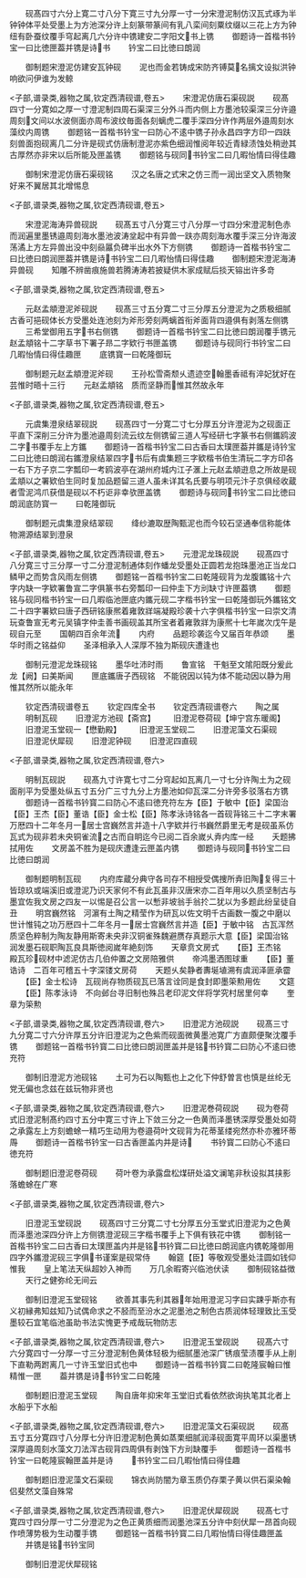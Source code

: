 <!-- { "loadSidebar": true } -->
　　砚髙四寸六分上寛二寸八分下寛三寸九分厚一寸一分宋澄泥制仿汉瓦式琢为半钟钟体平处受墨上为方池深分许上刻篆带篆间有乳八栾间刻粟纹缀以三花上方为钟纽有卧蚕纹覆手穹起离几六分许中镌建安二字阳文书上镌
　　御题诗一首楷书钤宝一曰比徳匣葢并镌是诗书
　　钤宝二曰比徳曰朗润

　　御制题宋澄泥仿建安瓦钟砚
　　泥也而金若铸成宋防齐镈莫名摛文设拟洪钟响欲问伊谁为发鲸

<子部,谱录类,器物之属,钦定西清砚谱,卷五>
　　宋澄泥仿唐石渠砚説
　　砚髙四寸一分寛如之厚一寸澄泥制四周石渠深三分外斗而内侧上方墨池较渠深三分许邉周刻文间以水波侧面亦周布波纹毎面各刻螭虎二覆手深四分许作两层外邉周刻水藻纹内周镌
　　御题铭一首楷书钤宝一曰防心不逺中镌子孙永昌四字方印一四趺刻兽面抱砚离几二分许是砚式仿唐制澄泥亦紫色细润惟阅年较近青緑渍蚀处稍逊其古厚然亦非宋以后所能及匣盖镌
　　御题铭与砚同书钤宝二曰几暇怡情曰得佳趣

　　御制宋澄泥仿唐石渠砚铭
　　汉之名唐之式宋之仿三而一润出坚文入质物聚好来不翼居其北增惕息

<子部,谱录类,器物之属,钦定西清砚谱,卷五>

　　宋澄泥海涛异兽砚説
　　砚髙五寸八分寛三寸八分厚一寸四分宋澄泥制色赤而润遍里墨锈邉周刻海水墨池波涛坌起中有异兽一趺亦周刻海水覆手深三分许海波荡潏上方左异兽出没中刻赑屭负碑半出水外下方侧镌
　　御题诗一首楷书钤宝二曰比徳曰朗润匣葢并镌是诗书钤宝二曰几暇怡情曰得佳趣
　　御制题宋澄泥海涛异兽砚
　　知雕不辨凿痕施兽若腾涛涛若披疑供木家成赋后掞天镕出许多竒

<子部,谱录类,器物之属,钦定西清砚谱,卷五>

　　元赵孟頫澄泥斧砚説
　　砚髙三寸五分寛二寸三分厚五分澄泥为之质极细腻古香可挹砚体长方受墨处连池刻为斧形旁刻两螭首衔斧面背四邉俱有剥落左侧镌
　　三希堂御用五字书右侧镌
　　御题诗一首楷书钤宝二曰比徳曰朗润覆手镌元赵孟頫铭十二字草书下署子昻二字欵行书匣盖镌
　　御题诗与砚同行书钤宝二曰几暇怡情曰得佳趣匣
　　底镌寳一曰乾隆御玩

　　御制题元赵孟頫澄泥斧砚
　　王孙松雪斋颓乆遗迹空翰墨香祗有淬妃犹好在芸惟时晤十三行
　　元赵孟頫铭　质而坚静而惟其然故永年

<子部,谱录类,器物之属,钦定西清砚谱,卷五>

　　元虞集澄泉结翠砚説
　　砚髙四寸一分寛二寸七分厚五分许澄泥为之砚面正平直下深削三分许为墨池邉周刻流云纹左侧镌留三道人写经研七字篆书右侧鑴鸥波二字书覆手左上方鑴
　　御题诗一首楷书钤宝二曰古香曰太璞匣葢并鑴是诗钤宝二曰比徳曰朗润右鑴澄泉结翠四字书后有虞集题三字欵楷书伯生清玩二字方印各一右下方子京二字瓢印一考鸥波亭在湖州府城内江子滙上元赵孟頫逰息之所故是砚孟頫以之署欵伯生同时复加品题留三道人虽未详其名氏要与明项元汴子京俱经收蔵者雪泥鸿爪获借是砚以不朽讵非幸欤匣盖镌
　　御题诗与砚同书钤宝二曰比徳曰朗润底防寳一
　　曰乾隆御玩

　　御制题元虞集澄泉结翠砚
　　绛纱漉取歴陶甄泥也而今较石坚通奉信称能体物溯源结翠到澄泉

<子部,谱录类,器物之属,钦定西清砚谱,卷五>
　　元澄泥龙珠砚説
　　砚髙四寸八分寛三寸三分厚一寸二分澄泥制通体刻作蟠龙受墨处正圆若龙抱珠墨池正当龙口鳞甲之而势含风雨左侧镌
　　御题铭一首楷书钤宝二曰乾隆砚背为龙腹鑴铭十六字内缺一字欵署鲁宣二字俱篆书右旁瓢印一曰仲圭下方刓缺寸许匣葢镌
　　御题铭与砚同楷书钤宝一曰几暇临池匣底内鑴元砚二字楷书钤宝一曰乾隆御玩外鑴铭文二十四字署欵曰唐子西研铭康熈着雍敦牂端凝殿珍袭十六字俱楷书钤宝一曰崇文清玩查鲁宣无考元吴镇字仲圭善书画砚盖其所宝者着雍敦牂为康熈十七年嵗次戊午是砚自元至
　　国朝四百余年流
　　内府
　　品题珍袭迄今又届百年恭颂
　　墨华时雨之铭益仰
　　圣泽相承入人深厚不独为斯砚庆遭逢也

　　御制元澄泥龙珠砚铭
　　墨华吐沛时雨
　　鲁宣铭　干魁至文隂阳既分爰此龙【阙】曰美斯闻
　　匣底鑴唐子西砚铭　不能锐因以钝为体不能动因以静为用惟其然所以能永年

　　钦定西清砚谱卷五
　　钦定四库全书
　　钦定西清砚谱卷六
　　陶之属
　　明制瓦砚
　　旧澄泥方池砚【斋宫】
　　旧澄泥卷荷砚【坤宁宫东暖阁】
　　旧澄泥玉堂砚一【懋勤殿】
　　旧澄泥玉堂砚二
　　旧澄泥藻文石渠砚
　　旧澄泥伏犀砚
　　旧澄泥钟砚
　　旧澄泥四直砚

<子部,谱录类,器物之属,钦定西清砚谱,卷六>

　　明制瓦砚説
　　砚髙九寸许寛七寸二分穹起如瓦离几一寸七分许陶土为之砚面削平为受墨处纵五寸五分广三寸九分上方墨池如仰瓦深二分许旁多驳落右方镌
　　御题诗一首楷书钤寳二曰防心不逺曰徳充符左方【臣】于敏中【臣】梁国治【臣】王杰【臣】董诰【臣】金士松【臣】陈孝泳诗铭各一首砚背铭三十二字末署万厯四十二年冬月一居士宫巍然言并造十八字欵并行书巍然爵里无考是砚虽系仿瓦式为砚非若未央铜雀流之古而自眀迄今已阅二百余嵗乆弆内库一经
　　夭题拂拭用佐
　　文房盖不胜为是砚庆遭逢云匣盖内镌
　　御题诗与砚同书钤宝二曰比徳曰朗润

　　御制题明制瓦砚
　　内府库蔵分典守各司存不相授受偶捜所弆旧陶复得三十皆琼玖或端溪旧或澄泥乃识天家何不有此瓦虽非汉唐宋亦二百年用以久质坚制古与墨宜佐我文房之四友一以惕是召公言一以慙非坡翁手翁扵二犹以为多题此纷呈徒自丑
　　明宫巍然铭　河濵有土陶之精莹作为研瓦以佐文明千古画数一腹之中磨以世计惟钝之功万厯四十二年冬月一居士宫巍然言并造【臣】于敏中铭　古瓦浑然质坚色粹制为陶友静用斯寄未央非汉铜雀殊魏避赝存真题示大意【臣】梁国治铭　润发墨石砚职陶瓦良具斯徳阅嵗年絶刻饰
　　天章贲文房式
　　【臣】王杰铭　殿瓦珍砚材中滤泥仿古几伯仲置之文房陪雅供
　　帝鸿墨洒图球重
　　【臣】董诰诗　二百年可稽五十字深镂文房荷
　　天题乆矣静者夀埏埴溯有虞润泽匪承霤
　　【臣】金士松诗　瓦砚尚存物质砚瓦已落言诠同是食封即墨筞勲用佐
　　文筵
　　【臣】陈孝泳诗　不向邺台寻旧制也殊吕老印泥文伴将学究村居里何幸
　　奎章为筞勲

<子部,谱录类,器物之属,钦定西清砚谱,卷六>
　　旧澄泥方池砚説
　　砚髙三寸九分寛二寸六分许厚五分许旧澄泥为之色紫而砚面微黄墨池寛广方直颇便聚沈覆手镌
　　御题铭一首楷书钤寳二曰比徳曰朗润匣盖并是铭书钤寳二曰防心不逺曰徳充符

　　御制旧澄泥方池砚铭
　　土可为石以陶甄也上之化下仲舒曽言也慎是丝纶无党无偏也念兹在兹玩物非贤也

<子部,谱录类,器物之属,钦定西清砚谱,卷六>
　　旧澄泥巻荷砚説
　　砚为卷荷式旧澄泥制髙约四寸五分中寛三寸许上下敛三分之一色黄而泽墨锈深厚受墨处如荷之承露左上方刻蟾蜍一精巧生动用为卷邉荷叶文砚背为花蒂茎缕宛然亦朴亦雅环蒂周
　　御题诗一首楷书钤宝一曰古香匣盖内并是诗
　　书钤寳二曰防心不逺曰徳充符

　　御制题旧澄泥卷荷砚
　　荷叶卷为承露盘松煤研处溢文澜笔非秋设拟其挟影落蟾蜍在广寒

<子部,谱录类,器物之属,钦定西清砚谱,卷六>

　　旧澄泥玉堂砚説
　　砚髙四寸三分寛二寸七分厚五分玉堂式旧澄泥为之色黄而泽墨池深四分许上方侧镌澄泥砚三字楷书覆手上下俱有铁花中镌
　　御制铭一首楷书钤宝二曰古香曰太璞匣盖内并是铭书钤寳二曰比徳曰朗润底内镌乾隆御用四字外鑴澄泥砚三字俱书谨案是砚常侍
　　翰筵【臣】等敬观受墨处洼圆如钱仰惟我
　　皇上笔法天纵超妙入神而
　　万几余暇寄兴临池伏读
　　御制砚铭益徴
　　天行之健弥纶无间云

　　御制旧澄泥玉堂砚铭
　　欲善其事先利其器年始用澄泥习字曰实踈乎斯亦有义初縁弗知兹知乃试偶命求之不胫而至汾水之泥墨池之制色古质润体轻理致比玉受墨较石宜笔临池虽助书法实愧更予戒哉玩物防志

<子部,谱录类,器物之属,钦定西清砚谱,卷六>
　　旧澄泥玉堂砚説
　　砚髙六寸六分寛四寸一分厚一寸三分澄泥制色黄体轻极为细腻墨池深广锈痕莹渍覆手从上削下直勒两跗离几一寸许玉堂旧式也中
　　御题诗一首楷书钤寳二曰乾隆宸翰曰惟精惟一匣
　　葢并镌是诗书钤宝二曰乾隆

　　御制题旧澄泥玉堂砚
　　陶自唐年抑宋年玉堂旧式看依然欲询执笔其北者上水船乎下水船

<子部,谱录类,器物之属,钦定西清砚谱,卷六>
　　旧澄泥藻文石渠砚説
　　砚髙五寸五分寛四寸八分厚七分许旧澄泥制色黄如蒸栗细腻润泽砚面寛平周环以渠墨锈深厚邉周刻水藻文刀法浑古砚背四周俱有剥蚀下方刓缺覆手
　　御题诗一首楷书钤宝一曰乾隆宸翰匣盖并是诗
　　书钤宝二曰几暇怡情曰得佳趣

　　御制题旧澄泥藻文石渠砚
　　锦衣尚防闇为章玉质仍存栗子黄以供石渠染翰侣斐然文藻自殊常

<子部,谱录类,器物之属,钦定西清砚谱,卷六>
　　旧澄泥伏犀砚説
　　砚髙七寸寛四寸四分厚一寸二分澄泥为之色正黄质细而润墨池深五分许中刻伏犀一昂首向砚作喷薄势极为生动覆手镌
　　御题铭一首楷书钤寳二曰几暇怡情曰得佳趣匣盖
　　并镌是铭书钤宝同

　　御制旧澄泥伏犀砚铭
